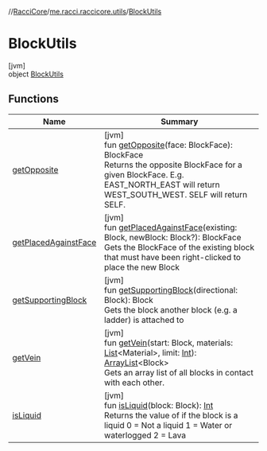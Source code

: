 //[RacciCore](../../../index.md)/[me.racci.raccicore.utils](../index.md)/[BlockUtils](index.md)

# BlockUtils

[jvm]\
object [BlockUtils](index.md)

## Functions

| Name | Summary |
|---|---|
| [getOpposite](get-opposite.md) | [jvm]<br>fun [getOpposite](get-opposite.md)(face: BlockFace): BlockFace<br>Returns the opposite BlockFace for a given BlockFace. E.g. EAST_NORTH_EAST will return WEST_SOUTH_WEST. SELF will return SELF. |
| [getPlacedAgainstFace](get-placed-against-face.md) | [jvm]<br>fun [getPlacedAgainstFace](get-placed-against-face.md)(existing: Block, newBlock: Block?): BlockFace<br>Gets the BlockFace of the existing block that must have been right-clicked to place the new Block |
| [getSupportingBlock](get-supporting-block.md) | [jvm]<br>fun [getSupportingBlock](get-supporting-block.md)(directional: Block): Block<br>Gets the block another block (e.g. a ladder) is attached to |
| [getVein](get-vein.md) | [jvm]<br>fun [getVein](get-vein.md)(start: Block, materials: [List](https://kotlinlang.org/api/latest/jvm/stdlib/kotlin.collections/-list/index.html)&lt;Material&gt;, limit: [Int](https://kotlinlang.org/api/latest/jvm/stdlib/kotlin/-int/index.html)): [ArrayList](https://kotlinlang.org/api/latest/jvm/stdlib/kotlin.collections/-array-list/index.html)&lt;Block&gt;<br>Gets an array list of all blocks in contact with each other. |
| [isLiquid](is-liquid.md) | [jvm]<br>fun [isLiquid](is-liquid.md)(block: Block): [Int](https://kotlinlang.org/api/latest/jvm/stdlib/kotlin/-int/index.html)<br>Returns the value of if the block is a liquid 0 = Not a liquid 1 = Water or waterlogged 2 = Lava |
